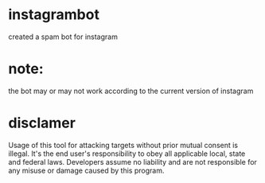 # instagrambot
created a spam bot for instagram

# note:
the bot may or may not work according to the current version of instagram

# disclamer

Usage of this tool for attacking targets without prior mutual consent is illegal. It's the end user's responsibility to obey all applicable local, state and federal laws. Developers assume no liability and are not responsible for any misuse or damage caused by this program.
